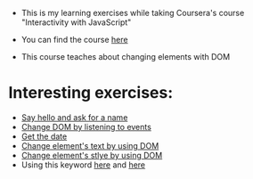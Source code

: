 * This is my learning exercises while taking Coursera's course "Interactivity with JavaScript"
* You can find the course [here](https://www.coursera.org/learn/javascript)

* This course teaches about changing elements with DOM

# Interesting exercises:
* [Say hello and ask for a name](https://vikontrimaite.github.io/interactivity-with-javascript/01-welcome-message/)
* [Change DOM by listening to events](https://vikontrimaite.github.io/interactivity-with-javascript/02-listen-event/)
* [Get the date](https://vikontrimaite.github.io/interactivity-with-javascript/03-date/)
* [Change element's text by using DOM](https://vikontrimaite.github.io/interactivity-with-javascript/04-modify-the%20dom/)
* [Change element's stlye by using DOM](https://vikontrimaite.github.io/interactivity-with-javascript/05-changing-the-style)
* Using this keyword [here](https://vikontrimaite.github.io/interactivity-with-javascript/06-this-keyword/) and [here](https://vikontrimaite.github.io/interactivity-with-javascript/07-more-this-secrets/)